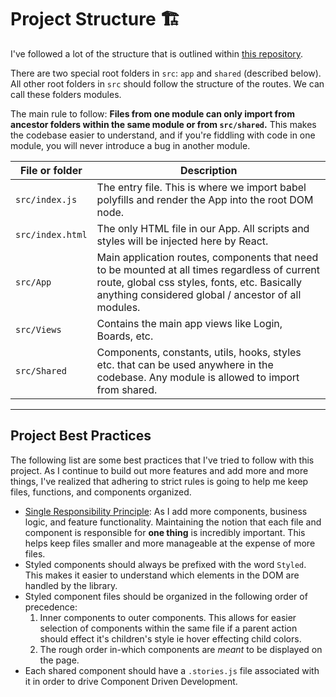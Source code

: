# Project Structure 🏗
I've followed a lot of the structure that is outlined within [this repository](https://github.com/oldboyxx/jira_clone).

There are two special root folders in `src`: `app` and `shared` (described below). All other root folders in `src` should follow the structure of the routes. We can call these folders modules.

The main rule to follow: **Files from one module can only import from ancestor folders within the same module or from `src/shared`.** This makes the codebase easier to understand, and if you're fiddling with code in one module, you will never introduce a bug in another module.

| File or folder   | Description                                                                                                                                                                                          |
| ---------------- | ---------------------------------------------------------------------------------------------------------------------------------------------------------------------------------------------------- |
| `src/index.js`  | The entry file. This is where we import babel polyfills and render the App into the root DOM node. |
| `src/index.html` | The only HTML file in our App. All scripts and styles will be injected here by React. |
| `src/App`        | Main application routes, components that need to be mounted at all times regardless of current route, global css styles, fonts, etc. Basically anything considered global / ancestor of all modules. |
| `src/Views`    | Contains the main app views like Login, Boards, etc. |
| `src/Shared`     | Components, constants, utils, hooks, styles etc. that can be used anywhere in the codebase. Any module is allowed to import from shared. |
---
## Project Best Practices
The following list are some best practices that I've tried to follow with this project. As I continue to build out more features and add more and more things, I've realized that adhering to strict rules is going to help me keep files, functions, and components organized.
- [Single Responsibility Principle](https://en.wikipedia.org/wiki/Single-responsibility_principle): As I add more components, business logic, and feature functionality. Maintaining the notion that each file and component is responsible for **one thing** is incredibly important. This helps keep files smaller and more manageable at the expense of more files.
- Styled components should always be prefixed with the word `Styled`. This makes it easier to understand which elements in the DOM are handled by the library.
- Styled component files should be organized in the following order of precedence:
  1. Inner components to outer components. This allows for easier selection of components within the same file if a parent action should effect it's children's style ie hover effecting child colors.
  2. The rough order in-which components are *meant* to be displayed on the page.
- Each shared component should have a `.stories.js` file associated with it in order to drive Component Driven Development.